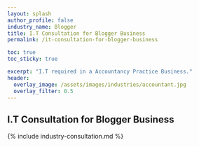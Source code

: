 ```yaml
---
layout: splash 
author_profile: false 
industry_name: Blogger
title: I.T Consultation for Blogger Business
permalink: /it-consultation-for-blogger-business

toc: true
toc_sticky: true

excerpt: "I.T required in a Accountancy Practice Business."
header:
  overlay_image: /assets/images/industries/accountant.jpg
  overlay_filter: 0.5 
---
```


## I.T Consultation for Blogger Business

{% include industry-consultation.md %}

